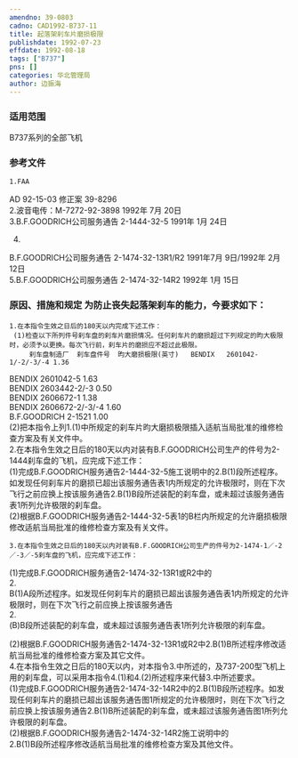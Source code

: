 ```yaml
---
amendno: 39-0803  
cadno: CAD1992-B737-11  
title: 起落架刹车片磨损极限  
publishdate: 1992-07-23  
effdate: 1992-08-18  
tags: ["B737"]  
pns: []  
categories: 华北管理局  
author: 边振海  
---
```

  
### 适用范围  
B737系列的全部飞机  
  
<!--more-->  
### 参考文件  
    1.FAA  
AD 92-15-03 修正案 39-8296  
    2.波音电传：M-7272-92-3898  1992年 7月 20日  
    3.B.F.GOODRICH公司服务通告 2-1444-32-5  1991年 1月 24日  
  
4.  
B.F.GOODRICH公司服务通告 2-1474-32-13R1/R2  1991年7月 9日/1992年 2月 12日  
    5.B.F.GOODRICH公司服务通告 2-1474-32-14R2 1992年 1月 15日  
  
### 原因、措施和规定 为防止丧失起落架刹车的能力，今要求如下：  
    1.在本指令生效之日后的180天以内完成下述工作：  
     (1)检查以下所列件号刹车盘的刹车片磨损情况。任何刹车片的磨损超过下列规定的昀大极限时，必须予以更换。每次飞行前，刹车片的磨损应不超过此极限。  
         刹车盘制造厂  刹车盘件号  昀大磨损极限(英寸)   BENDIX   2601042-1/-2/-3/-4 1.36  
  
  BENDIX    2601042-5   1.63  
  BENDIX    2603442-2/-3  0.50  
  BENDIX    2606672-1   1.38  
  BENDIX    2606672-2/-3/-4  1.60  
  B.F.GOODRICH   2-1521   1.00  
     (2)把本指令上列1.(1)中所规定的刹车片昀大磨损极限插入适航当局批准的维修检查方案及有关文件中。  
    2.在本指令生效之日后的180天以内对装有B.F.GOODRICH公司生产的件号为2-1444刹车盘的飞机，应完成下述工作：  
 (1)完成B.F.GOODRICH服务通告2-1444-32-5施工说明中的2.B(1)段所述程序。如发现任何刹车片的磨损已超出该服务通告表1内所规定的允许极限时，则在下次飞行之前应换上按该服务通告2.B(1)B段所述装配的刹车盘，或未超过该服务通告表1所列允许极限的刹车盘。  
     (2)根据B.F.GOODRICH服务通告2-1444-32-5表1的B栏内所规定的允许磨损极限修改适航当局批准的维修检查方案及有关文件。  
  
    3.在本指令生效之日后的180天以内对装有B.F.GOODRICH公司生产的件号为2-1474-1／-2／-3／-5刹车盘的飞机，应完成下述工作：  
 (1)完成B.F.GOODRICH服务通告2-1474-32-13R1或R2中的  
2.  
B(1)A段所述程序。如发现任何刹车片的磨损已超出该服务通告表1内所规定的允许极限时，则在下次飞行之前应换上按该服务通告  
2.  
(B)B段所述装配的刹车盘，或未超过该服务通告表1所列允许极限的刹车盘。  
  
 (2)根据B.F.GOODRICH服务通告2-1474-32-13R1或R2中2.B(1)B所述程序修改适航当局批准的维修检查方案及其它文件。  
    4.在本指令生效之日后的180天以内，对本指令3.中所述的，及737-200型飞机上用的刹车盘，可以采用本指令4.(1)和4.(2)所述程序来代替3.中所述要求。  
 (1)完成B.F.GOODRICH服务通告2-1474-32-14R2中的2.B(1)B段所述程序。如发现任何刹车片的磨损已超出该服务通告图1所规定的允许极限时，则在下次飞行之前应换上按该服务通告2.B(1)B所述装配的刹车盘，或未超过该服务通告图1所列允许极限的刹车盘。  
     (2)根据B.F.GOODRICH服务通告2-1474-32-14R2施工说明中的  
2.B(1)B段所述程序修改适航当局批准的维修检查方案及其他文件。  
